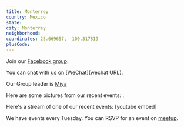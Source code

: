 ```yaml
---
title: Monterrey
country: Mexico
state: 
city: Monterrey
neighborhood: 
coordinates: 25.669657, -100.317819
plusCode:
---
```

Join our [Facebook group](https://www.facebook.com/groups/free.code.camp.monterrey).

You can chat with us on [WeChat](wechat URL).

Our Group leader is [Miya](freecodecamp.org/miya)

Here are some pictures from our recent events:
![]().

Here's a stream of one of our recent events:
[youtube embed]

We have events every Tuesday. You can RSVP for an event on [meetup](meetupurl).
